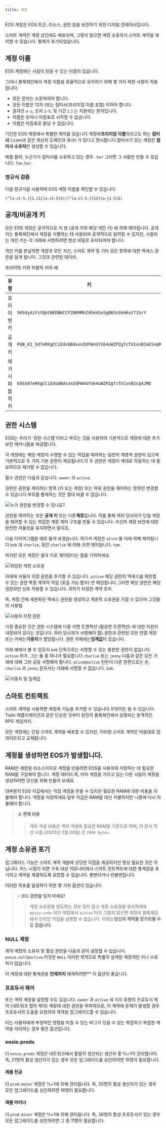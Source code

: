 ```yaml
---
title: 계정
---
```


EOS 계정은 EOS 토큰, 리소스, 권한 등을 보관하기 위한 디지털 컨테이너입니다. 

스마트 계약은 계정 상단에도 배포되며, 그렇지 않으면 계정 소유자가 스마트 계약을 제어할 수 있습니다.
통제가 포기되었습니다.

## 계정 이름

EOS 계정에는 사람이 읽을 수 있는 이름이 있습니다. 

그러나 블록체인에서 계정 이름을 효율적으로 유지하기 위해 몇 가지 제한 사항이 적용됩니다. 

* 모든 문자는 소문자여야 합니다.
* 모든 이름은 12자 (또는 접미사/프리미엄 이름 포함) 이어야 합니다.
* 글자만 `a-z`, 숫자 `1-5`, 및 기간 (`.`) 는 지원되는 문자입니다. 
* 이름은 숫자나 마침표로 시작할 수 없습니다. 
* 이름은 마침표로 끝날 수 없습니다.

기간은 EOS 계정에서 특별한 의미를 갖습니다.계정에**프리미엄 이름**이라고도 하는 **접미사** (.com과 같은 최상위 도메인과 유사) 가 있다고 명시합니다.접미사가 있는 계정은 **접미사 소유자**만 생성할 수 있습니다. 

예를 들어, 누군가가 접미사를 소유하고 있는 경우 `.bar` 그러면 그 사람만 만들 수 있습니다. `foo.bar`. 
 
### 정규식 검증

다음 정규식을 사용하여 EOS 계정 이름을 확인할 수 있습니다. 

```regex
(^[a-z1-5.]{1,11}[a-z1-5]$)|(^[a-z1-5.]{12}[a-j1-5]$)
```

## 공개/비공개 키

모든 EOS 계정은 궁극적으로 키 쌍 (공개 키와 해당 개인 키) 에 의해 제어됩니다.
공개 키는 블록체인에서 계정을 식별하는 데 사용되며 공개적으로 알려질 수 있지만, 사용되는 개인 키는 
각 거래에 서명하려면 항상 비밀로 유지되어야 합니다.

개인 키를 분실하면 계정과 모든 자산, 스마트 계약 및 기타 모든 항목에 대한 액세스 권한을 잃게 됩니다.
그것과 관련된 데이터.

프라이빗 키와 퍼블릭 키의 예:

| 유형 | 키 |
|-------------------| --- |
| 프라이빗 키 | `5KSdyAiFzYQAtBKDBKCCF28KMMhZ4EmXUxSg8B3nSkHKutT15rY` |
| 공개 키 | `PUB_K1_5d7eRKgCCiEdsbBdxxnZdFWnGYS64uWZPZgTcTU1xnB2aESxqR` |
| 레거시 퍼블릭 키 | `EOS5d7eRKgCCiEdsbBdxxnZdFWnGYS64uWZPZgTcTU1xnB2cq4JMD` |


## 권한 시스템

EOS는 우리가 '권한 시스템'이라고 부르는 것을 사용하여 기본적으로 계정에 대한 추가 보안 메커니즘을 제공합니다.

각 계정에는 해당 계정이 수행할 수 있는 작업을 제어하는 일련의 계층적 권한이 있으며 기본적으로 두 가지 기본 권한이 제공됩니다.이 두 권한은 계정이 제대로 작동하는 데 필요하므로 제거할 수 없습니다. 

필수 권한은 다음과 같습니다. `owner` 과 `active`.

권한은 권한을 제어하는 항목 (키 또는 계정) 또는 하위 권한을 제어하는 항목만 변경할 수 있습니다.부모를 통제하는 것은 절대 바꿀 수 없습니다.

![누가 권한을 변경할 수 있나요?](/images/accts_who_can_change_permissions.png)


권한을 제어하는 것은 **공개 키** 또는 다른**계정**입니다. 
이를 통해 여러 당사자가 단일 계정을 제어할 수 있는 복잡한 계정 제어 구조를 만들 수 있습니다. 
자신의 계정 보안에 대한 완전한 자율성을 유지하면서 말이죠. 

다음 다이어그램을 예로 들어 보겠습니다. 여기서 계정은 `alice` 둘 다에 의해 제어됩니다 `bob` 과 `charlie`, 
동안 `charlie` 에 의해 _또한_ 제어됩니다. `tom`. 

하지만 모든 계정은 결국 키로 제어된다는 점을 기억하세요. 


![위임된 계정 소유권](/images/accts_delegated_account_ownership.png)


아래에 사용자 지정 권한을 추가할 수 있습니다. `active` 해당 권한의 액세스를 제한할 수 있는 권한 
특정 계약의 작업 (호출 가능 함수) 만 해당됩니다.그러면 해당 권한은 해당 권한과만 상호 작용할 수 있습니다. 
귀하가 지정한 계약 조치 

즉, 계정 간에 세분화된 액세스 권한을 생성하고 계층적 소유권을 가질 수 있으며 
그것들의 사용법. 


![사용자 지정 권한](/images/accts_custom_permissions.png)


가장 중요한 것은 권한 시스템에 다중 서명 트랜잭션 (필요한 트랜잭션) 에 대한 지원이 내장되어 있다는 것입니다. 
여러 당사자가 서명해야 함).권한과 관련된 모든 연결 계정 또는 키에는**가중치**가 할당됩니다. 
권한 자체에는**임계값**이 있습니다. 

아래 예에서 볼 수 있듯이 `bob` 단독으로는 서명할 수 있는 충분한 권한이 없습니다. `active` 허가. 
그는 둘 중 하나가 필요합니다 `charlie` 또는 `jenny` 다음과 같은 모든 거래에 대해 그와 공동 서명해야 합니다. `alice@active` 만든다.다른 한편으로는 
손, `charlie` 과 `jenny` 혼자서는 거래에 서명할 수 없습니다. `bob`. 


![가중치 및 임계값](/images/accts_weights_and_thresholds.png)


## 스마트 컨트랙트

스마트 계약을 사용하면 계정에 기능을 추가할 수 있습니다.무엇이든 될 수 있습니다. 
Todo 애플리케이션과 같은 단순한 것부터 완전히 블록체인에서 실행되는 본격적인 RPG 게임까지. 

모든 계정에는 단일 스마트 계약을 배포할 수 있지만, 이러한 스마트 계약은 
마음대로 업데이트되고 교체됩니다. 


## 계정을 생성하면 EOS가 발생합니다.

RAM은 제한된 리소스이므로 계정을 만들려면 EOS를 사용하여 저장하는 데 필요한 RAM을 구입해야 합니다.
계정 데이터.즉, 이미 계정을 가지고 있는 다른 사람이 계정을 생성하려면
당신을 위해 만들어 보세요.

대부분의 EOS 지갑에서는 직접 계정을 만들 수 있지만 필요한 RAM에 대한 비용을 지불해야 합니다.
계정을 저장하세요.일부 지갑은 RAM을 대신 지불하지만 나중에 다시 지불해야 합니다.

>💰 **현재 비용**
> >계좌 개설 비용은 계좌 개설에 필요한 RAM을 기준으로 하며, 이 문서 작성 시점 (2023년 2월 20일) 은 `2996 bytes`.

## 계정 소유권 포기

업그레이드 기능은 스마트 계약 개발에 상당한 이점을 제공하지만 항상 필요한 것은 아닙니다. 
어느 시점이 되면 구축 대상 커뮤니티에서 스마트 컨트랙트에 대한 통제권을 포기하고 계약을 체결하도록 요청할 수 있습니다. 
불변이거나 반불변입니다.

이러한 목표를 달성하기 위한 몇 가지 옵션이 있습니다.

>💀 **코드 권한을 잊지 마세요!**
>>계정 소유권을 양도하는 경우 잊지 말고 계정 소유권을 유지하세요 `eosio.code` 허가
>계정에서 `active` 허가.그렇지 않으면 계정이 블록체인에서 인라인 작업을 실행할 수 없습니다. 
>이로는**당신의 계약을 망가뜨릴 수도 있습니다**.

### NULL 계정

계약 계정의 소유자 및 활성 권한을 다음과 같이 설정할 수 있습니다. `eosio.null@active`.이것은 `NULL` 이러한 목적으로 특별히 설계된 계정개인 키나 소유자가 없습니다. 

이 계정에 대한 통제권을 **언제까지** 해제하려면** 이 옵션이 좋습니다.


### 프로듀서 제어

또는 계약 계정을 설정할 수도 있습니다. `owner` 과 `active` 세 가지 유형의 프로듀서 제어 (네트워크 합의 제어) 계정에 대한 권한을 부여하므로, 이 계약에 문제가 발생할 경우 프로듀서의 도움을 요청하여 계약을 업그레이드할 수 있습니다. 

이는 사용자에게 부정적인 영향을 미칠 수 있는 버그가 있을 수 있는 복잡하고 복잡한 계약을 처리하는 경우 좋은 옵션입니다. 

### eosio.prods

더 `eosio.prods` 계정은 네트워크에서 활발히 생산되는 생산자 중 ⅔+1이 관리합니다.즉, 21명의 활성 생산자가 있는 경우 모든 업그레이드를 승인하려면 15명이 필요합니다.

#### 제품 전공

더 `prod.major` 계정은 ½+1에 의해 관리됩니다. 즉, 30명의 활성 생산자가 있는 경우 모든 업그레이드를 승인하려면 16명이 필요합니다.

#### 제품 마이너

더 `prod.minor` 계정은 ⅓+1에 의해 관리됩니다. 즉, 30명의 활성 프로듀서가 있는 경우 모든 업그레이드를 승인하려면 그 중 11명이 필요합니다.

